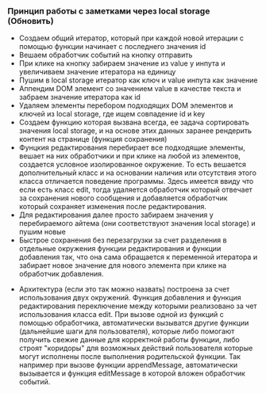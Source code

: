 ### Принцип работы с заметками через local storage (Обновить)

- Создаем общий итератор, который при каждой новой итерации с помощью функции начинает с последнего значения id
- Вешаем обработчик событий на кнопку отправить
- При клике на кнопку забираем значение из value у инпута и увеличиваем значение итератора на единицу
- Пушим в local storage итератор как ключ и value инпута как значение
- Аппендим DOM элемент со значением value в качестве текста и забраем значение итератора как id
- Удаляем элементы перебором подходящих DOM элементов и ключей из local storage, где ищем совпадение id и key
- Создаем функцию которая вызвана всегда, ее задача сортировать значения local storage, и на основе этих данных заранее рендерить контент на странице (функция сохранения)
- Фунцкия редактирования перебирает все подходящие элементы, вешает на них обработчики и при клике на любой из элементов, создается условное изолированное окружение. То есть вешается дополнительный класс и на основании наличия или отсутствия этого класса отличается поведение программы. Здесь имеется ввиду что если есть класс edit, тогда удаляется обработчик который отвечает за сохранения нового сообщения и добавляется обработчик который сохраняет изменения после редактирования.
- Для редактирования далее просто забираем значения у перебираемого айтема (они соответствуют значения local storage) и пушим новые
- Быстрое сохранения без перезагрузки за счет разделения в отдельные окружения функции редактирования и функции добавления так, что она сама обращается к переменной итератора и забирает новое значение для нового элемента при клике на обработчик добавления.

* Архитектура (если это так можно назвать) построена за счет использования двух окружений. Функция добавления и функция редактирования переключение между которыми реализовано за чет использования класса edit. При вызове одной из функций с помощью обработчика, автоматически вызыватся другие функции (дальнейшие шаги для пользователя), которые либо помогают получить свежие данные для корректной работы функции, либо строят "коридоры" для возможных действий пользователя которые могут исполнены после выполнения родительской функции. Так например при вызове функции appendMessage, автоматически вызывается и функция editMessage в которой вложен обработчик событий.